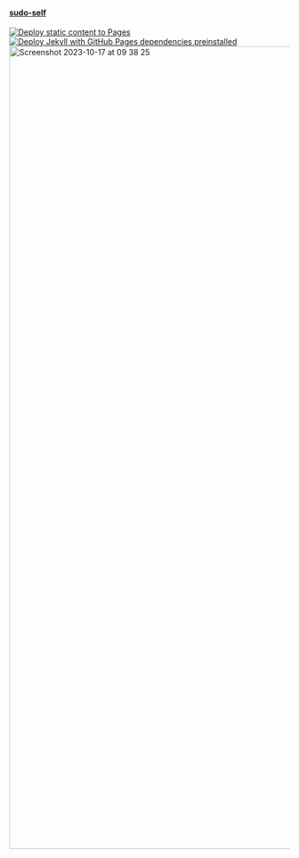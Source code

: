 #### <a href="https://sudo-self.com">sudo-self</a><br>
[![Deploy static content to Pages](https://github.com/sudo-self/sudo-self/actions/workflows/static.yml/badge.svg)](https://github.com/sudo-self/sudo-self/actions/workflows/static.yml)[![Deploy Jekyll with GitHub Pages dependencies preinstalled](https://github.com/sudo-self/sudo-self.github.io/actions/workflows/jekyll-gh-pages.yml/badge.svg)](https://github.com/sudo-self/sudo-self.github.io/actions/workflows/jekyll-gh-pages.yml)
<img width="1440" alt="Screenshot 2023-10-17 at 09 38 25" src="https://github.com/sudo-self/sudo-self/assets/119916323/e7413b7c-a54e-4b43-9967-3bb73c6aa53e">
